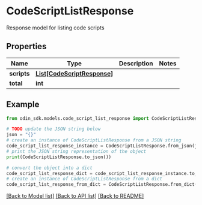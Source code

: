 # CodeScriptListResponse

Response model for listing code scripts

## Properties

Name | Type | Description | Notes
------------ | ------------- | ------------- | -------------
**scripts** | [**List[CodeScriptResponse]**](CodeScriptResponse.md) |  | 
**total** | **int** |  | 

## Example

```python
from odin_sdk.models.code_script_list_response import CodeScriptListResponse

# TODO update the JSON string below
json = "{}"
# create an instance of CodeScriptListResponse from a JSON string
code_script_list_response_instance = CodeScriptListResponse.from_json(json)
# print the JSON string representation of the object
print(CodeScriptListResponse.to_json())

# convert the object into a dict
code_script_list_response_dict = code_script_list_response_instance.to_dict()
# create an instance of CodeScriptListResponse from a dict
code_script_list_response_from_dict = CodeScriptListResponse.from_dict(code_script_list_response_dict)
```
[[Back to Model list]](../README.md#documentation-for-models) [[Back to API list]](../README.md#documentation-for-api-endpoints) [[Back to README]](../README.md)


